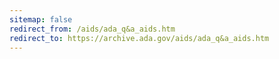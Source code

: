 ```yaml
---
sitemap: false 
redirect_from: /aids/ada_q&a_aids.htm 
redirect_to: https://archive.ada.gov/aids/ada_q&a_aids.htm 
---
```

